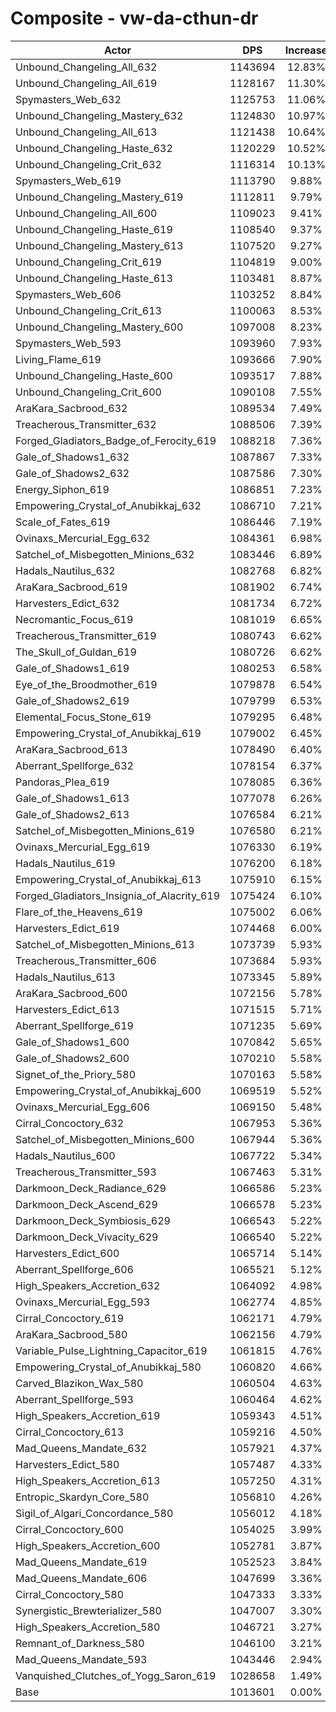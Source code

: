 # Composite - vw-da-cthun-dr
| Actor | DPS | Increase |
|---|:---:|:---:|
|Unbound_Changeling_All_632|1143694|12.83%|
|Unbound_Changeling_All_619|1128167|11.30%|
|Spymasters_Web_632|1125753|11.06%|
|Unbound_Changeling_Mastery_632|1124830|10.97%|
|Unbound_Changeling_All_613|1121438|10.64%|
|Unbound_Changeling_Haste_632|1120229|10.52%|
|Unbound_Changeling_Crit_632|1116314|10.13%|
|Spymasters_Web_619|1113790|9.88%|
|Unbound_Changeling_Mastery_619|1112811|9.79%|
|Unbound_Changeling_All_600|1109023|9.41%|
|Unbound_Changeling_Haste_619|1108540|9.37%|
|Unbound_Changeling_Mastery_613|1107520|9.27%|
|Unbound_Changeling_Crit_619|1104819|9.00%|
|Unbound_Changeling_Haste_613|1103481|8.87%|
|Spymasters_Web_606|1103252|8.84%|
|Unbound_Changeling_Crit_613|1100063|8.53%|
|Unbound_Changeling_Mastery_600|1097008|8.23%|
|Spymasters_Web_593|1093960|7.93%|
|Living_Flame_619|1093666|7.90%|
|Unbound_Changeling_Haste_600|1093517|7.88%|
|Unbound_Changeling_Crit_600|1090108|7.55%|
|AraKara_Sacbrood_632|1089534|7.49%|
|Treacherous_Transmitter_632|1088506|7.39%|
|Forged_Gladiators_Badge_of_Ferocity_619|1088218|7.36%|
|Gale_of_Shadows1_632|1087867|7.33%|
|Gale_of_Shadows2_632|1087586|7.30%|
|Energy_Siphon_619|1086851|7.23%|
|Empowering_Crystal_of_Anubikkaj_632|1086710|7.21%|
|Scale_of_Fates_619|1086446|7.19%|
|Ovinaxs_Mercurial_Egg_632|1084361|6.98%|
|Satchel_of_Misbegotten_Minions_632|1083446|6.89%|
|Hadals_Nautilus_632|1082768|6.82%|
|AraKara_Sacbrood_619|1081902|6.74%|
|Harvesters_Edict_632|1081734|6.72%|
|Necromantic_Focus_619|1081019|6.65%|
|Treacherous_Transmitter_619|1080743|6.62%|
|The_Skull_of_Guldan_619|1080726|6.62%|
|Gale_of_Shadows1_619|1080253|6.58%|
|Eye_of_the_Broodmother_619|1079878|6.54%|
|Gale_of_Shadows2_619|1079799|6.53%|
|Elemental_Focus_Stone_619|1079295|6.48%|
|Empowering_Crystal_of_Anubikkaj_619|1079002|6.45%|
|AraKara_Sacbrood_613|1078490|6.40%|
|Aberrant_Spellforge_632|1078154|6.37%|
|Pandoras_Plea_619|1078085|6.36%|
|Gale_of_Shadows1_613|1077078|6.26%|
|Gale_of_Shadows2_613|1076584|6.21%|
|Satchel_of_Misbegotten_Minions_619|1076580|6.21%|
|Ovinaxs_Mercurial_Egg_619|1076330|6.19%|
|Hadals_Nautilus_619|1076200|6.18%|
|Empowering_Crystal_of_Anubikkaj_613|1075910|6.15%|
|Forged_Gladiators_Insignia_of_Alacrity_619|1075424|6.10%|
|Flare_of_the_Heavens_619|1075002|6.06%|
|Harvesters_Edict_619|1074468|6.00%|
|Satchel_of_Misbegotten_Minions_613|1073739|5.93%|
|Treacherous_Transmitter_606|1073684|5.93%|
|Hadals_Nautilus_613|1073345|5.89%|
|AraKara_Sacbrood_600|1072156|5.78%|
|Harvesters_Edict_613|1071515|5.71%|
|Aberrant_Spellforge_619|1071235|5.69%|
|Gale_of_Shadows1_600|1070842|5.65%|
|Gale_of_Shadows2_600|1070210|5.58%|
|Signet_of_the_Priory_580|1070163|5.58%|
|Empowering_Crystal_of_Anubikkaj_600|1069519|5.52%|
|Ovinaxs_Mercurial_Egg_606|1069150|5.48%|
|Cirral_Concoctory_632|1067953|5.36%|
|Satchel_of_Misbegotten_Minions_600|1067944|5.36%|
|Hadals_Nautilus_600|1067722|5.34%|
|Treacherous_Transmitter_593|1067463|5.31%|
|Darkmoon_Deck_Radiance_629|1066586|5.23%|
|Darkmoon_Deck_Ascend_629|1066578|5.23%|
|Darkmoon_Deck_Symbiosis_629|1066543|5.22%|
|Darkmoon_Deck_Vivacity_629|1066540|5.22%|
|Harvesters_Edict_600|1065714|5.14%|
|Aberrant_Spellforge_606|1065521|5.12%|
|High_Speakers_Accretion_632|1064092|4.98%|
|Ovinaxs_Mercurial_Egg_593|1062774|4.85%|
|Cirral_Concoctory_619|1062171|4.79%|
|AraKara_Sacbrood_580|1062156|4.79%|
|Variable_Pulse_Lightning_Capacitor_619|1061815|4.76%|
|Empowering_Crystal_of_Anubikkaj_580|1060820|4.66%|
|Carved_Blazikon_Wax_580|1060504|4.63%|
|Aberrant_Spellforge_593|1060464|4.62%|
|High_Speakers_Accretion_619|1059343|4.51%|
|Cirral_Concoctory_613|1059216|4.50%|
|Mad_Queens_Mandate_632|1057921|4.37%|
|Harvesters_Edict_580|1057487|4.33%|
|High_Speakers_Accretion_613|1057250|4.31%|
|Entropic_Skardyn_Core_580|1056810|4.26%|
|Sigil_of_Algari_Concordance_580|1056012|4.18%|
|Cirral_Concoctory_600|1054025|3.99%|
|High_Speakers_Accretion_600|1052781|3.87%|
|Mad_Queens_Mandate_619|1052523|3.84%|
|Mad_Queens_Mandate_606|1047699|3.36%|
|Cirral_Concoctory_580|1047333|3.33%|
|Synergistic_Brewterializer_580|1047007|3.30%|
|High_Speakers_Accretion_580|1046721|3.27%|
|Remnant_of_Darkness_580|1046100|3.21%|
|Mad_Queens_Mandate_593|1043446|2.94%|
|Vanquished_Clutches_of_Yogg_Saron_619|1028658|1.49%|
|Base|1013601|0.00%|
